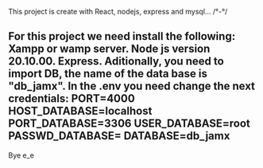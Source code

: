 This project is create with React, nodejs, express and mysql... /°-°/

For this project we need install the following:
Xampp or wamp server.
Node js version 20.10.00.
Express.
Aditionally, you need to  import DB, the name of the data base is "db_jamx".
In the .env you need change the next credentials:
PORT=4000
HOST_DATABASE=localhost
PORT_DATABASE=3306
USER_DATABASE=root
PASSWD_DATABASE=
DATABASE=db_jamx
-------------------------------------------------------------------------------------
Bye e_e

